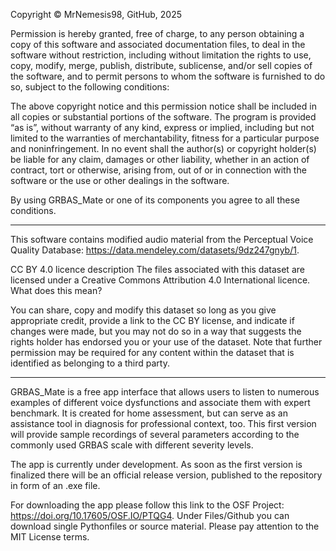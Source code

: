 Copyright © MrNemesis98, GitHub, 2025

Permission is hereby granted, free of charge, to any person obtaining a copy of this software and associated
documentation files, to deal in the software without restriction, including without limitation
the rights to use, copy, modify, merge, publish, distribute, sublicense, and/or sell copies of the software, and to
permit persons to whom the software is furnished to do so, subject to the following conditions:

The above copyright notice and this permission notice shall be included in all copies or substantial portions of the
software. The program is provided “as is”, without warranty of any kind, express or implied, including but not
limited to the warranties of merchantability, fitness for a particular purpose and noninfringement.
In no event shall the author(s) or copyright holder(s) be liable for any claim, damages or other liability, whether
in an action of contract, tort or otherwise, arising from, out of or in connection with the software or the use or
other dealings in the software.

By using GRBAS_Mate or one of its components you agree to all these conditions.

------------------------------------------------------------------------------------------------------------------------

This software contains modified audio material from the Perceptual Voice Quality Database:
https://data.mendeley.com/datasets/9dz247gnyb/1.


CC BY 4.0 licence description
The files associated with this dataset are licensed under a Creative Commons Attribution 4.0 International licence.
What does this mean?

You can share, copy and modify this dataset so long as you give appropriate credit, provide a link to the CC BY license,
and indicate if changes were made, but you may not do so in a way that suggests the rights holder has endorsed you or 
your use of the dataset. Note that further permission may be required for any content within the dataset that is 
identified as belonging to a third party.

------------------------------------------------------------------------------------------------------------------------

GRBAS_Mate is a free app interface that allows users to listen to numerous examples of different voice dysfunctions and associate them with expert benchmark. 
It is created for home assessment, but can serve as an assistance tool in diagnosis for professional context, too. 
This first version will provide sample recordings of several parameters according to the commonly used GRBAS scale with different severity levels. 

The app is currently under development. 
As soon as the first version is finalized there will be an official release version, published to the repository in form of an .exe file.

For downloading the app please follow this link to the OSF Project: https://doi.org/10.17605/OSF.IO/PTQG4.
Under Files/Github you can download single Pythonfiles or source material.
Please pay attention to the MIT License terms.


